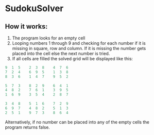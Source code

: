 # SudokuSolver

## How it works:

1. The program looks for an empty cell
2. Looping numbers 1 through 9 and checking for each number if it is missing in square, row and column. If it is missing the number gets placed into the      cell else the next number is tried.
3. If all cells are filled the solved grid will be displayed like this:

```python
9  1  5    2  3  8    4  7  6    
7  2  4    6  9  5    1  3  8    
8  3  6    1  4  7    9  5  2    
 
5  7  3    8  2  9    6  4  1    
4  8  2    7  6  1    3  9  5    
1  6  9    3  5  4    2  8  7    
 
3  4  8    5  1  6    7  2  9    
6  9  7    4  8  2    5  1  3    
2  5  1    9  7  3    8  6  4    
```
Alternatively, if no number can be placed into any of the empty cells the program returns false.
